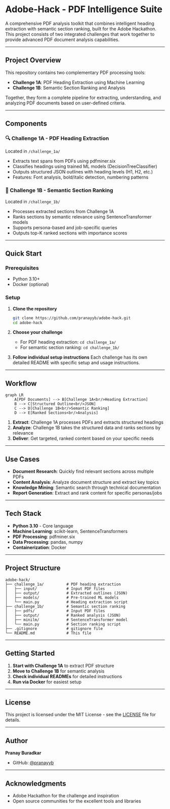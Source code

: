 # Adobe-Hack - PDF Intelligence Suite

A comprehensive PDF analysis toolkit that combines intelligent heading extraction with semantic section ranking, built for the Adobe Hackathon. This project consists of two integrated challenges that work together to provide advanced PDF document analysis capabilities.

---

## Project Overview

This repository contains two complementary PDF processing tools:

- **Challenge 1A**: PDF Heading Extraction using Machine Learning
- **Challenge 1B**: Semantic Section Ranking and Analysis

Together, they form a complete pipeline for extracting, understanding, and analyzing PDF documents based on user-defined criteria.

---

## Components

### 🔍 Challenge 1A - PDF Heading Extraction

Located in `/challenge_1a/`

- Extracts text spans from PDFs using pdfminer.six
- Classifies headings using trained ML models (DecisionTreeClassifier)
- Outputs structured JSON outlines with heading levels (H1, H2, etc.)
- Features: Font analysis, bold/italic detection, numbering patterns

### 🎯 Challenge 1B - Semantic Section Ranking

Located in `/challenge_1b/`

- Processes extracted sections from Challenge 1A
- Ranks sections by semantic relevance using SentenceTransformer models
- Supports persona-based and job-specific queries
- Outputs top-K ranked sections with importance scores

---

## Quick Start

### Prerequisites

- Python 3.10+
- Docker (optional)

### Setup

1. **Clone the repository**

   ```bash
   git clone https://github.com/pranayyb/adobe-hack.git
   cd adobe-hack
   ```

2. **Choose your challenge**

   - For PDF heading extraction: `cd challenge_1a/`
   - For semantic section ranking: `cd challenge_1b/`

3. **Follow individual setup instructions**
   Each challenge has its own detailed README with specific setup and usage instructions.

---

## Workflow

```mermaid
graph LR
    A[PDF Documents] --> B[Challenge 1A<br/>Heading Extraction]
    B --> C[Structured Outline<br/>JSON]
    C --> D[Challenge 1B<br/>Semantic Ranking]
    D --> E[Ranked Sections<br/>Analysis]
```

1. **Extract**: Challenge 1A processes PDFs and extracts structured headings
2. **Analyze**: Challenge 1B takes the structured data and ranks sections by relevance
3. **Deliver**: Get targeted, ranked content based on your specific needs

---

## Use Cases

- **Document Research**: Quickly find relevant sections across multiple PDFs
- **Content Analysis**: Analyze document structure and extract key topics
- **Knowledge Mining**: Semantic search through technical documentation
- **Report Generation**: Extract and rank content for specific personas/jobs

---

## Tech Stack

- **Python 3.10** - Core language
- **Machine Learning**: scikit-learn, SentenceTransformers
- **PDF Processing**: pdfminer.six
- **Data Processing**: pandas, numpy
- **Containerization**: Docker

---

## Project Structure

```
adobe-hack/
├── challenge_1a/          # PDF heading extraction
│   ├── input/             # Input PDF files
│   ├── output/            # Extracted outlines (JSON)
│   ├── models/            # Pre-trained ML models
│   └── main.py            # Heading extraction script
├── challenge_1b/          # Semantic section ranking
│   ├── pdfs/              # Input PDF files
│   ├── output/            # Ranked analysis (JSON)
│   ├── minilm/            # SentenceTransformer model
│   └── main.py            # Section ranking script
├── .gitignore             # gitignore file  
└── README.md              # This file
```

---

## Getting Started

1. **Start with Challenge 1A** to extract PDF structure
2. **Move to Challenge 1B** for semantic analysis
3. **Check individual READMEs** for detailed instructions
4. **Run via Docker** for easiest setup

---

## License

This project is licensed under the MIT License - see the [LICENSE](LICENSE) file for details.

---

## Author

**Pranay Buradkar**

- GitHub: [@pranayyb](https://github.com/pranayyb)

---

## Acknowledgments

- Adobe Hackathon for the challenge and inspiration
- Open source communities for the excellent tools and libraries
